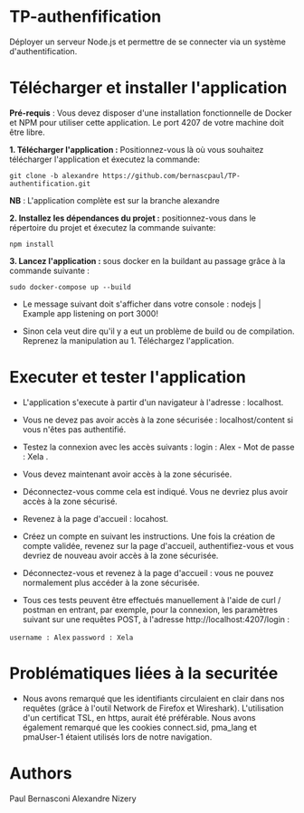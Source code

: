 # TP-authenfification

Déployer un serveur Node.js et permettre de se connecter via un système d'authentification.

# Télécharger et installer l'application

**Pré-requis** : Vous devez disposer d'une installation fonctionnelle de Docker et NPM pour utiliser cette application. Le port 4207 de votre machine doit être libre. 

**1. Télécharger l'application :** Positionnez-vous là où vous souhaitez télécharger l'application et éxecutez la commande:

``` git clone -b alexandre https://github.com/bernascpaul/TP-authentification.git ```

**NB** : L'application complète est sur la branche alexandre

**2. Installez les dépendances du projet :** positionnez-vous dans le répertoire du projet et éxecutez la commande suivante:

``` npm install ``` 


**3. Lancez l'application :** sous docker en la buildant au passage grâce à la commande suivante : 

``` sudo docker-compose up --build ``` 

- Le message suivant doit s'afficher dans votre console : nodejs | Example app listening on port 3000!

- Sinon cela veut dire qu'il y a eut un problème de build ou de compilation. Reprenez la manipulation au 1. Téléchargez l'application.

# Executer et tester l'application

- L'application s'execute à partir d'un navigateur à l'adresse : localhost.

- Vous ne devez pas avoir accès à la zone sécurisée : localhost/content si vous n'êtes pas authentifié.

- Testez la connexion avec les accès suivants : login : Alex - Mot de passe : Xela .

- Vous devez maintenant avoir accès à la zone sécurisée.

- Déconnectez-vous comme cela est indiqué. Vous ne devriez plus avoir accès à la zone sécurisé.

- Revenez à la page d'accueil : locahost.

- Créez un compte en suivant les instructions. Une fois la création de compte validée, revenez sur la page d'accueil, authentifiez-vous et vous devriez de nouveau avoir accès à la zone sécurisée.

- Déconnectez-vous et revenez à la page d'accueil : vous ne pouvez normalement plus accéder à la zone sécurisée. 

- Tous ces tests peuvent être effectués manuellement à l'aide de curl / postman en entrant, par exemple, pour la connexion, les paramètres suivant sur une requêtes POST, à l'adresse http://localhost:4207/login :

``` username : Alex ``` 
``` password : Xela ```

# Problématiques liées à la securitée

- Nous avons remarqué que les identifiants circulaient en clair dans nos requêtes (grâce à l'outil Network de Firefox et Wireshark). L'utilisation d'un certificat TSL, en https, aurait été préférable. Nous avons également remarqué que les cookies connect.sid, pma_lang et pmaUser-1 étaient utilisés lors de notre navigation.


# Authors

Paul Bernasconi
Alexandre Nizery
